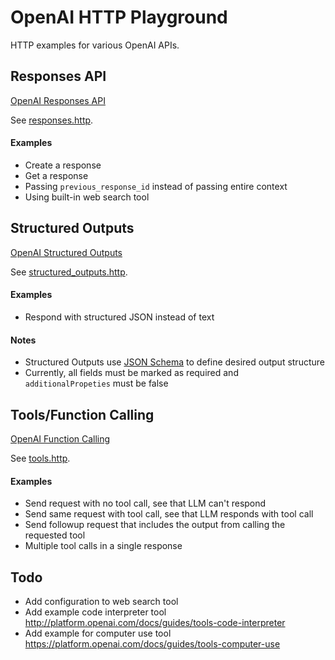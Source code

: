 # OpenAI HTTP Playground

HTTP examples for various OpenAI APIs.

## Responses API

[OpenAI Responses API](https://platform.openai.com/docs/guides/structured-outputs?api-mode=responses)

See [responses.http](responses-api.http).

#### Examples

- Create a response
- Get a response
- Passing `previous_response_id` instead of passing entire context
- Using built-in web search tool

## Structured Outputs
[OpenAI Structured Outputs](https://platform.openai.com/docs/guides/structured-outputs?api-mode=responses)

See [structured_outputs.http](structured_outputs.http).

#### Examples

- Respond with structured JSON instead of text 

#### Notes

- Structured Outputs use [JSON Schema](https://json-schema.org/overview/what-is-jsonschema) to define desired output structure
- Currently, all fields must be marked as required and `additionalPropeties` must be false


## Tools/Function Calling
[OpenAI Function Calling](https://platform.openai.com/docs/guides/function-calling?api-mode=responses)

See [tools.http](tools.http).

#### Examples

- Send request with no tool call, see that LLM can't respond
- Send same request with tool call, see that LLM responds with tool call
- Send followup request that includes the output from calling the requested tool
- Multiple tool calls in a single response

## Todo

- Add configuration to web search tool
- Add example code interpreter tool http://platform.openai.com/docs/guides/tools-code-interpreter
- Add example for computer use tool https://platform.openai.com/docs/guides/tools-computer-use